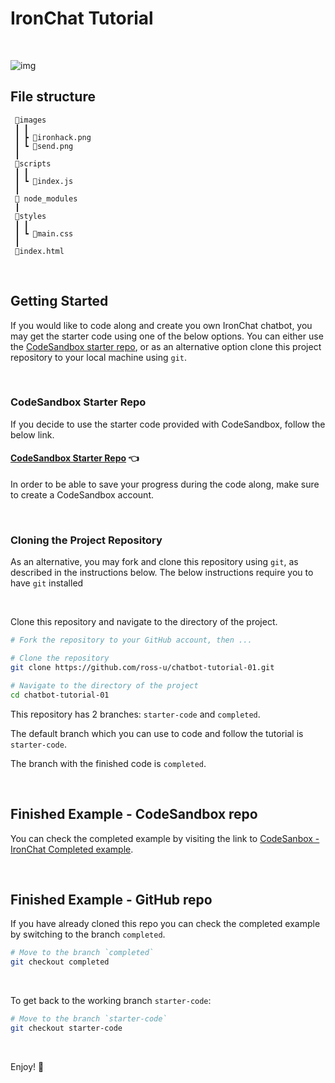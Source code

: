# IronChat Tutorial

<br>

![img](https://i.imgur.com/uCHXrWT.png)
<br>

## File structure

```
 📂images
 ┃ ┃
 ┃ ┣ 📜ironhack.png
 ┃ ┗ 📜send.png
 ┃
 📂scripts
 ┃ ┃
 ┃ ┗ 📜index.js
 ┃
 📂 node_modules
 ┃
 📂styles
 ┃ ┃
 ┃ ┗ 📜main.css
 ┃
 📜index.html
```

 <br>

## Getting Started
If you would like to code along and create you own IronChat chatbot, you may get the starter code using one of the below options. You can either use the [CodeSandbox starter repo](https://codesandbox.io/s/ironchat-tutorial-0cysv), or as an alternative option clone this project repository to your local machine using `git`.

<br>

### CodeSandbox Starter Repo

If you decide to use the starter code provided with CodeSandbox, follow the below link.

#### [CodeSandbox Starter Repo](https://codesandbox.io/s/ironchat-tutorial-0cysv) :point_left:

In order to be able to save your progress during the code along, make sure to create a CodeSandbox account.


<br>


### Cloning the Project Repository

As an alternative, you may fork and clone this repository using `git`, as described in the instructions below.
The below instructions require you to have `git` installed

<br>

Clone this repository and navigate to the directory of the project.

```bash
# Fork the repository to your GitHub account, then ...

# Clone the repository
git clone https://github.com/ross-u/chatbot-tutorial-01.git

# Navigate to the directory of the project
cd chatbot-tutorial-01
```

This repository has 2 branches: `starter-code` and `completed`.

The default branch which you can use to code and follow the tutorial is `starter-code`.

The branch with the finished code is `completed`.

<br>

## Finished Example - CodeSandbox repo

You can check the completed example by visiting the link to [CodeSanbox - IronChat Completed example](https://codesandbox.io/s/ironchat-tutorial-completed-example-hdjs7).

<br>

## Finished Example - GitHub repo

If you have already cloned this repo you can check the completed example by switching to the branch `completed`.

```bash
# Move to the branch `completed`
git checkout completed
```

<br>

To get back to the working branch `starter-code`:

```bash
# Move to the branch `starter-code`
git checkout starter-code
```

<br>




Enjoy! :rocket:

<br>
